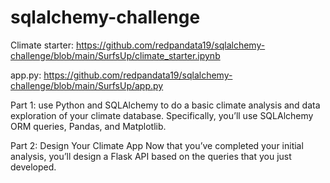 # sqlalchemy-challenge

Climate starter: https://github.com/redpandata19/sqlalchemy-challenge/blob/main/SurfsUp/climate_starter.ipynb

app.py: https://github.com/redpandata19/sqlalchemy-challenge/blob/main/SurfsUp/app.py

Part 1: use Python and SQLAlchemy to do a basic climate analysis and data exploration of your climate database. Specifically, you’ll use SQLAlchemy ORM queries, Pandas, and Matplotlib. 

Part 2: Design Your Climate App
Now that you’ve completed your initial analysis, you’ll design a Flask API based on the queries that you just developed. 
